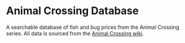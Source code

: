 # Animal Crossing Database

A searchable database of fish and bug prices from the Animal Crossing series. All data is sourced from the [Animal Crossing wiki](animalcrossing.wikia.com).
